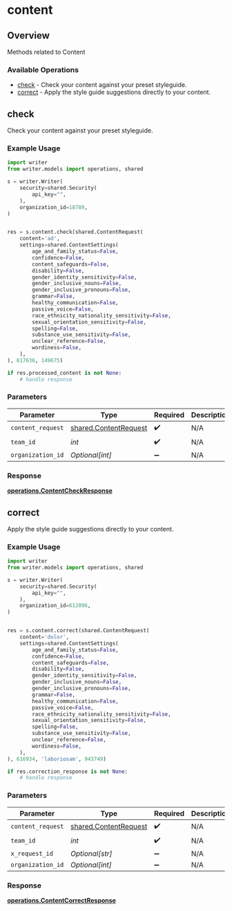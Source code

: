 # content

## Overview

Methods related to Content

### Available Operations

* [check](#check) - Check your content against your preset styleguide.
* [correct](#correct) - Apply the style guide suggestions directly to your content.

## check

Check your content against your preset styleguide.

### Example Usage

```python
import writer
from writer.models import operations, shared

s = writer.Writer(
    security=shared.Security(
        api_key="",
    ),
    organization_id=18789,
)


res = s.content.check(shared.ContentRequest(
    content='ad',
    settings=shared.ContentSettings(
        age_and_family_status=False,
        confidence=False,
        content_safeguards=False,
        disability=False,
        gender_identity_sensitivity=False,
        gender_inclusive_nouns=False,
        gender_inclusive_pronouns=False,
        grammar=False,
        healthy_communication=False,
        passive_voice=False,
        race_ethnicity_nationality_sensitivity=False,
        sexual_orientation_sensitivity=False,
        spelling=False,
        substance_use_sensitivity=False,
        unclear_reference=False,
        wordiness=False,
    ),
), 617636, 149675)

if res.processed_content is not None:
    # handle response
```

### Parameters

| Parameter                                                      | Type                                                           | Required                                                       | Description                                                    |
| -------------------------------------------------------------- | -------------------------------------------------------------- | -------------------------------------------------------------- | -------------------------------------------------------------- |
| `content_request`                                              | [shared.ContentRequest](../../models/shared/contentrequest.md) | :heavy_check_mark:                                             | N/A                                                            |
| `team_id`                                                      | *int*                                                          | :heavy_check_mark:                                             | N/A                                                            |
| `organization_id`                                              | *Optional[int]*                                                | :heavy_minus_sign:                                             | N/A                                                            |


### Response

**[operations.ContentCheckResponse](../../models/operations/contentcheckresponse.md)**


## correct

Apply the style guide suggestions directly to your content.

### Example Usage

```python
import writer
from writer.models import operations, shared

s = writer.Writer(
    security=shared.Security(
        api_key="",
    ),
    organization_id=612096,
)


res = s.content.correct(shared.ContentRequest(
    content='dolor',
    settings=shared.ContentSettings(
        age_and_family_status=False,
        confidence=False,
        content_safeguards=False,
        disability=False,
        gender_identity_sensitivity=False,
        gender_inclusive_nouns=False,
        gender_inclusive_pronouns=False,
        grammar=False,
        healthy_communication=False,
        passive_voice=False,
        race_ethnicity_nationality_sensitivity=False,
        sexual_orientation_sensitivity=False,
        spelling=False,
        substance_use_sensitivity=False,
        unclear_reference=False,
        wordiness=False,
    ),
), 616934, 'laboriosam', 943749)

if res.correction_response is not None:
    # handle response
```

### Parameters

| Parameter                                                      | Type                                                           | Required                                                       | Description                                                    |
| -------------------------------------------------------------- | -------------------------------------------------------------- | -------------------------------------------------------------- | -------------------------------------------------------------- |
| `content_request`                                              | [shared.ContentRequest](../../models/shared/contentrequest.md) | :heavy_check_mark:                                             | N/A                                                            |
| `team_id`                                                      | *int*                                                          | :heavy_check_mark:                                             | N/A                                                            |
| `x_request_id`                                                 | *Optional[str]*                                                | :heavy_minus_sign:                                             | N/A                                                            |
| `organization_id`                                              | *Optional[int]*                                                | :heavy_minus_sign:                                             | N/A                                                            |


### Response

**[operations.ContentCorrectResponse](../../models/operations/contentcorrectresponse.md)**

